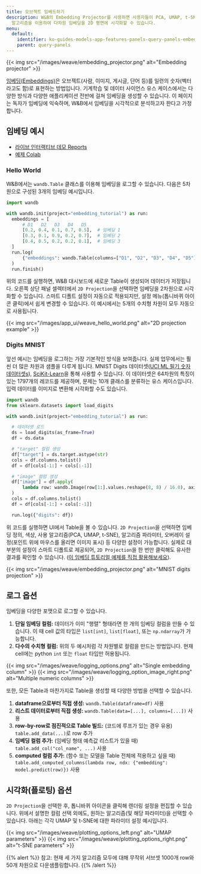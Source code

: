 ```yaml
---
title: 오브젝트 임베드하기
description: W&B의 Embedding Projector를 사용하면 사용자들이 PCA, UMAP, t-SNE와 같은 일반적인 차원 축소
  알고리즘을 이용하여 다차원 임베딩을 2D 평면에 시각화할 수 있습니다.
menu:
  default:
    identifier: ko-guides-models-app-features-panels-query-panels-embedding-projector
    parent: query-panels
---
```


{{< img src="/images/weave/embedding_projector.png" alt="Embedding projector" >}}

[임베딩(Embeddings)](https://developers.google.com/machine-learning/crash-course/embeddings/video-lecture)은 오브젝트(사람, 이미지, 게시글, 단어 등)를 일련의 숫자(벡터라고도 함)로 표현하는 방법입니다. 기계학습 및 데이터 사이언스 유스 케이스에서는 다양한 방식과 다양한 애플리케이션 전반에 걸쳐 임베딩을 생성할 수 있습니다. 이 페이지는 독자가 임베딩에 익숙하며, W&B에서 임베딩을 시각적으로 분석하고자 한다고 가정합니다.

## 임베딩 예시

- [라이브 인터랙티브 데모 Reports](https://wandb.ai/timssweeney/toy_datasets/reports/Feature-Report-W-B-Embeddings-Projector--VmlldzoxMjg2MjY4?accessToken=bo36zrgl0gref1th5nj59nrft9rc4r71s53zr2qvqlz68jwn8d8yyjdz73cqfyhq) 
- [예제 Colab](https://colab.research.google.com/drive/1DaKL4lZVh3ETyYEM1oJ46ffjpGs8glXA#scrollTo=D--9i6-gXBm_)

### Hello World

W&B에서는 `wandb.Table` 클래스를 이용해 임베딩을 로그할 수 있습니다. 다음은 5차원으로 구성된 3개의 임베딩 예시입니다.

```python
import wandb

with wandb.init(project="embedding_tutorial") as run:
  embeddings = [
      # D1   D2   D3   D4   D5
      [0.2, 0.4, 0.1, 0.7, 0.5],  # 임베딩 1
      [0.3, 0.1, 0.9, 0.2, 0.7],  # 임베딩 2
      [0.4, 0.5, 0.2, 0.2, 0.1],  # 임베딩 3
  ]
  run.log(
      {"embeddings": wandb.Table(columns=["D1", "D2", "D3", "D4", "D5"], data=embeddings)}
  )
  run.finish()
```

위의 코드를 실행하면, W&B 대시보드에 새로운 Table이 생성되어 데이터가 저장됩니다. 오른쪽 상단 패널 셀렉터에서 `2D Projection`을 선택하면 임베딩을 2차원으로 시각화할 수 있습니다. 스마트 디폴트 설정이 자동으로 적용되지만, 설정 메뉴(톱니바퀴 아이콘 클릭)에서 쉽게 변경할 수 있습니다. 이 예시에서는 5개의 수치형 차원이 모두 자동으로 사용됩니다.

{{< img src="/images/app_ui/weave_hello_world.png" alt="2D projection example" >}}

### Digits MNIST

앞선 예시는 임베딩을 로그하는 가장 기본적인 방식을 보여줍니다. 실제 업무에서는 훨씬 더 많은 차원과 샘플을 다루게 됩니다. MNIST Digits 데이터셋([UCI ML 필기 숫자 데이터셋](https://archive.ics.uci.edu/ml/datasets/Optical+Recognition+of+Handwritten+Digits)[s](https://archive.ics.uci.edu/ml/datasets/Optical+Recognition+of+Handwritten+Digits)), [SciKit-Learn](https://scikit-learn.org/stable/modules/generated/sklearn.datasets.load_digits.html)을 통해 사용할 수 있습니다. 이 데이터셋은 64차원의 특징이 있는 1797개의 레코드를 제공하며, 문제는 10개 클래스를 분류하는 유스 케이스입니다. 입력 데이터를 이미지로 변환해 시각화할 수도 있습니다.

```python
import wandb
from sklearn.datasets import load_digits

with wandb.init(project="embedding_tutorial") as run:

  # 데이터셋 로드
  ds = load_digits(as_frame=True)
  df = ds.data

  # "target" 컬럼 생성
  df["target"] = ds.target.astype(str)
  cols = df.columns.tolist()
  df = df[cols[-1:] + cols[:-1]]

  # "image" 컬럼 생성
  df["image"] = df.apply(
      lambda row: wandb.Image(row[1:].values.reshape(8, 8) / 16.0), axis=1
  )
  cols = df.columns.tolist()
  df = df[cols[-1:] + cols[:-1]]

  run.log({"digits": df})
```

위 코드를 실행하면 UI에서 Table을 볼 수 있습니다. `2D Projection`을 선택하면 임베딩 정의, 색상, 사용 알고리즘(PCA, UMAP, t-SNE), 알고리즘 파라미터, 오버레이 설정(포인트 위에 마우스를 올리면 이미지 표시) 등 다양한 설정이 가능합니다. 실제로 대부분의 설정이 스마트 디폴트로 제공되어, `2D Projection`을 한 번만 클릭해도 유사한 결과를 확인할 수 있습니다. ([이 임베딩 튜토리얼 예제를 직접 활용해보세요](https://wandb.ai/timssweeney/embedding_tutorial/runs/k6guxhum?workspace=user-timssweeney)).

{{< img src="/images/weave/embedding_projector.png" alt="MNIST digits projection" >}}

## 로그 옵션

임베딩을 다양한 포맷으로 로그할 수 있습니다.

1. **단일 임베딩 컬럼:** 데이터가 이미 "행렬" 형태라면 한 개의 임베딩 컬럼을 만들 수 있습니다. 이 때 cell 값의 타입은 `list[int]`, `list[float]`, 또는 `np.ndarray`가 가능합니다.
2. **다수의 수치형 컬럼:** 위의 두 예시처럼 각 차원별로 컬럼을 만드는 방법입니다. 현재 cell에는 python `int` 또는 `float` 타입만 허용됩니다.

{{< img src="/images/weave/logging_options.png" alt="Single embedding column" >}}
{{< img src="/images/weave/logging_option_image_right.png" alt="Multiple numeric columns" >}}

또한, 모든 Table과 마찬가지로 Table을 생성할 때 다양한 방법을 선택할 수 있습니다.

1. **dataframe으로부터 직접 생성:** `wandb.Table(dataframe=df)` 사용
2. **리스트 데이터로부터 직접 생성:** `wandb.Table(data=[...], columns=[...])` 사용
3. **row-by-row로 점진적으로 Table 빌드:** (코드에 루프가 있는 경우 유용) `table.add_data(...)`로 row 추가
4. **임베딩 컬럼 추가:** (임베딩 형태 예측값 리스트가 있을 때) `table.add_col("col_name", ...)` 사용
5. **computed 컬럼 추가:** (함수 또는 모델을 Table 전체에 적용하고 싶을 때) `table.add_computed_columns(lambda row, ndx: {"embedding": model.predict(row)})` 사용

## 시각화(플로팅) 옵션

`2D Projection`을 선택한 후, 톱니바퀴 아이콘을 클릭해 렌더링 설정을 편집할 수 있습니다. 위에서 설명한 컬럼 선택 외에도, 원하는 알고리즘(및 해당 파라미터)을 선택할 수 있습니다. 아래는 각각 UMAP 및 t-SNE에 대한 파라미터 설정 예시입니다.

{{< img src="/images/weave/plotting_options_left.png" alt="UMAP parameters" >}} 
{{< img src="/images/weave/plotting_options_right.png" alt="t-SNE parameters" >}}

{{% alert %}}
참고: 현재 세 가지 알고리즘 모두에 대해 무작위 서브셋 1000개 row와 50개 차원으로 다운샘플링합니다.
{{% /alert %}}